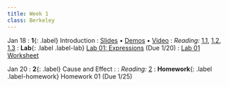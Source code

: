 ```yaml
---
title: Week 1
class: Berkeley
---
```


Jan 18
: **1**{: .label} Introduction
  : [Slides](https://docs.google.com/presentation/d/1aun6LjNaj6bZpA8YG7i8scLrKVbsdK7L7_tNnlRgVkc/edit?usp=sharing) &#8226; [Demos](https://data8.datahub.berkeley.edu/hub/user-redirect/git-pull?repo=https%3A%2F%2Fgithub.com%2Fdata-8%2Fmaterials-sp23&urlpath=retro%2Ftree%2Fmaterials-sp23%2Flec%2Flec01.ipynb&branch=main) &#8226; [Video](https://youtu.be/kkC8qQEiaE0)
: *Reading:* [1.1](https://inferentialthinking.com/chapters/01/1/intro.html), [1.2](https://inferentialthinking.com/chapters/01/2/why-data-science.html), [1.3](https://inferentialthinking.com/chapters/01/3/Plotting_the_Classics.html)
: **Lab**{: .label .label-lab} [Lab 01: Expressions](https://data8.datahub.berkeley.edu/hub/user-redirect/git-pull?repo=https%3A%2F%2Fgithub.com%2Fdata-8%2Fmaterials-sp23&urlpath=retro%2Ftree%2Fmaterials-sp23%2Fmaterials%2Fsp23%2Flab%2Flab01%2Flab01.ipynb&branch=main) (Due 1/20)
  : [Lab 01 Worksheet](https://drive.google.com/file/d/1k7HYYTHkPDKshAZPENQCX7w65ixOt2oh/view?usp=sharing)


Jan 20
: **2**{: .label} Cause and Effect
  : <!--[Slides](#) &#8226; [Video](#)-->
: *Reading:* [2](https://inferentialthinking.com/chapters/02/causality-and-experiments.html)
: **Homework**{: .label .label-homework} Homework 01 (Due 1/25)
